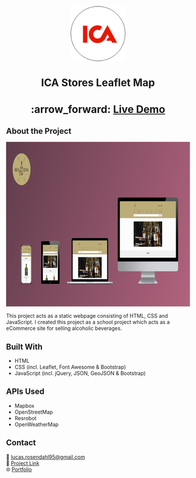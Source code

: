 <br />
<p align="center">
  <a href="#">
    <img src="https://github.com/Luchkiin/ICA-Stores-Leaflet-Map/blob/master/img/ica-icon-readme.png" alt="Logo" width="150" height="150">
  </a>
  <h1 align="center">ICA Stores Leaflet Map<h1>
  <p align="center">
    :arrow_forward: <a href="https://luchkiin.github.io/ICA-Stores-Leaflet-Map/" target="_blank"> Live Demo</a>
  </p>
</p>

## About the Project

<img src="https://github.com/Luchkiin/bevera-eCommerce-page/blob/master/images/bevera-project-overview.png" alt="Logo" width="1280" height="450">

This project acts as a static webpage consisting of HTML, CSS and JavaScript. I created this project as a school project which acts as a eCommerce site for selling alcoholic beverages.

## Built With
* HTML
* CSS (incl. Leaflet, Font Awesome & Bootstrap)
* JavaScript (incl. jQuery, JSON, GeoJSON & Bootstrap)

## APIs Used
* Mapbox
* OpenStreetMap
* Resrobot
* OpenWeatherMap

## Contact
:email: <a href="mailto:lucas.rosendahl95@gmail.com">lucas.rosendahl95@gmail.com</a>
<br>
:link: <a href="https://luchkiin.github.io/ICA-Stores-Leaflet-Map/" target="_blank">Project Link</a>
<br>
:globe_with_meridians: <a href="https://lucasrosendahl.com" target="_blank">Portfolio</a>
